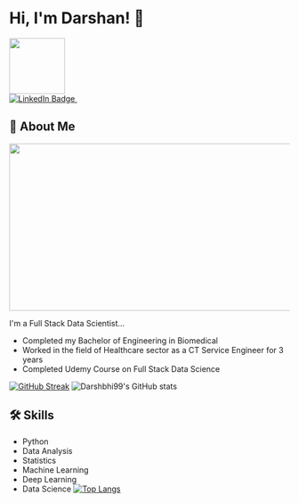
# Hi, I'm Darshan! 👋

<div id="header" align="left">
  <img src="https://media.giphy.com/media/M9gbBd9nbDrOTu1Mqx/giphy.gif" width="100"/>
</div>
<div id="badges">
  <a href="www.linkedin.com/in/darshan-bhiwapurkar-048a86124">
    <img src="https://img.shields.io/badge/LinkedIn-blue?style=for-the-badge&logo=linkedin&logoColor=white" alt="LinkedIn Badge"/>
  </a>
  <a href="www.github.com/Darshbhi99">
    <img src="https://komarev.com/ghpvc/?username=Darshbhi99&style=flat-square&color=blue" alt=""/>
  </a>
 </div>
  
## 🚀 About Me

<div align="center">
  <img src="https://media.giphy.com/media/dWesBcTLavkZuG35MI/giphy.gif" width="600" height="300"/>
</div>

I'm a Full Stack Data Scientist...

- Completed my Bachelor of Engineering in Biomedical 
- Worked in the field of Healthcare sector as a CT Service Engineer for 3 years
- Completed Udemy Course on Full Stack Data Science 

[![GitHub Streak](http://github-readme-streak-stats.herokuapp.com?user=Darshbhi99&theme=dark&hide_border=true&border_radius=4&date_format=j%20M%5B%20Y%5D&type=png)](https://git.io/streak-stats)
![Darshbhi99's GitHub stats](https://github-readme-stats.vercel.app/api?username=Darshbhi99&show_icons=true&theme=radical)

## 🛠 Skills
- Python 
- Data Analysis
- Statistics
- Machine Learning
- Deep Learning
- Data Science 
[![Top Langs](https://github-readme-stats.vercel.app/api/top-langs/?username=Darshbhi99&layout=compact&theme=vision-friendly-dark)](https://github.com/Darshbhi99/github-readme-stats)

